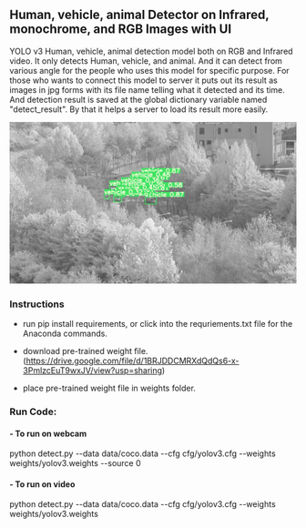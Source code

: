 ## Human, vehicle, animal Detector on Infrared, monochrome, and RGB Images with UI
YOLO v3 Human, vehicle, animal detection model both on RGB and Infrared video. It only detects Human, vehicle, and animal. And it can detect from various angle for the people who uses this model for specific purpose. For those who wants to connect this model to server it puts out its result as images in jpg forms with its file name telling what it detected and its time. And detection result is saved at the global dictionary variable named "detect_result". By that it helps a server to load its result more easily.

![](example1.png)

### Instructions

- run pip install requirements, or click into the requriements.txt file for the Anaconda commands.

- download pre-trained weight file. (https://drive.google.com/file/d/1BRJDDCMRXdQdQs6-x-3PmlzcEuT9wxJV/view?usp=sharing)

- place pre-trained weight file in weights folder.

### Run Code:

#### - To run on webcam
python detect.py --data data/coco.data --cfg cfg/yolov3.cfg --weights weights/yolov3.weights --source 0

#### - To run on video
python detect.py --data data/coco.data --cfg cfg/yolov3.cfg --weights weights/yolov3.weights
